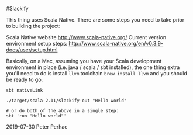 #Slackify

This thing uses Scala Native. There are some steps you need to take prior to building the project:

Scala Native website http://www.scala-native.org/
Current version environment setup steps: http://www.scala-native.org/en/v0.3.9-docs/user/setup.html

Basically, on a Mac, assuming you have your Scala development environment in place (i.e. java / scala / sbt installed), the one thing extra you'll need to do is install `llvm` toolchain `brew install llvm` and you should be ready to go.

```
sbt nativeLink

./target/scala-2.11/slackify-out "Hello world"

# or do both of the above in a single step:
sbt 'run "Hello world"'
```

2019-07-30 Peter Perhac

